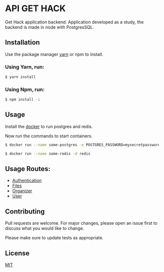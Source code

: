 # API GET HACK

Get Hack application backend.
Application developed as a study, the backend is made in node with PostgresSQL.

## Installation

Use the package manager [yarn](https://yarnpkg.com/lang/en/) or npm to install.

### Using Yarn, run:

```bash
$ yarn install
```

### Using Npm, run:

```bash
$ npm install -i
```

## Usage

Install the [docker](https://www.docker.com/) to run postgres and redis.

Now run the commands to start containers.

```bash
$ docker run --name some-postgres -e POSTGRES_PASSWORD=mysecretpassword -d postgres
```

```bash
$ docker run --name some-redis -d redis
```

## Usage Routes:

- [Authentication](./docs/AUTH.md)
- [Files](./docs/FILES.md)
- [Organizer](./docs/ORGANIZER.md)
- [User](./USER.md)

## Contributing

Pull requests are welcome. For major changes, please open an issue first to discuss what you would like to change.

Please make sure to update tests as appropriate.

## License

[MIT](./LICENSE.md)
